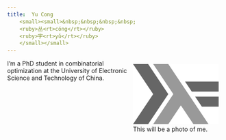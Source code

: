 ```yaml
---
title:  Yu Cong 
    <small><small>&nbsp;&nbsp;&nbsp;&nbsp;
    <ruby>丛<rt>cóng</rt></ruby>
    <ruby>宇<rt>yǔ</rt></ruby>
    </small></small>
---
```



<figure style="float: right; margin: 10px;">
    <img src="/images/haskell-logo.png"  />
    <figcaption>This will be a photo of me.</figcaption>
</figure>

<p>I’m a PhD student in combinatorial optimization at the University of Electronic Science and Technology of China.</p>
